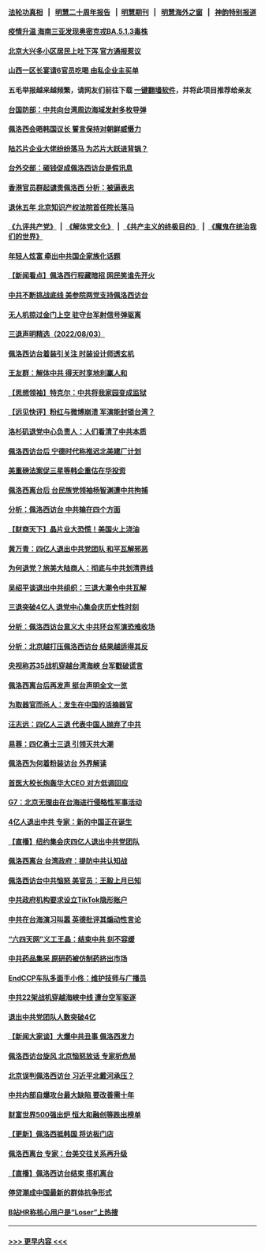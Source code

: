 #### [法轮功真相](https://github.com/gfw-breaker/truth/blob/master/README.md?t=0) &nbsp;&nbsp;|&nbsp;&nbsp; [明慧二十周年报告](https://github.com/gfw-breaker/mh-reports/blob/master/README.md?t=0) &nbsp;&nbsp;|&nbsp;&nbsp;[明慧期刊](https://github.com/gfw-breaker/mh-qikan) &nbsp;&nbsp;|&nbsp;&nbsp; [明慧海外之窗](https://github.com/gfw-breaker/mh-news/blob/master/README.md?t=0) &nbsp;&nbsp;|&nbsp;&nbsp; [神韵特别报道](https://github.com/gfw-breaker/mh-news/blob/master/shenyun.md?t=0)
#### [疫情升温 海南三亚发现奥密克戎BA.5.1.3毒株](../pages/nsc413/n13795204.md?t=08041851) 
#### [北京大兴多小区居民上吐下泻 官方通报惹议](../pages/nsc413/n13795413.md?t=08041851) 
#### [山西一区长宴请6官员吃喝 由私企业主买单](../pages/nsc413/n13795339.md?t=08041851) 
#### 五毛举报越来越频繁，请网友们前往下载 [一键翻墙软件](https://github.com/gfw-breaker/ssr-accounts)，并将此项目推荐给亲友
#### [台国防部：中共向台湾周边海域发射多枚导弹](../pages/nsc413/n13795371.md?t=08041851) 
#### [佩洛西会晤韩国议长 誓言保持对朝鲜威慑力](../pages/nsc413/n13795357.md?t=08041851) 
#### [陆芯片企业大佬纷纷落马 为芯片大跃进背锅？](../pages/nsc413/n13795230.md?t=08041851) 
#### [台外交部：砸钱促成佩洛西访台是假讯息](../pages/nsc413/n13795314.md?t=08041851) 
#### [香港官员群起谴责佩洛西 分析：被逼表忠](../pages/nsc413/n13795260.md?t=08041851) 
#### [退休五年 北京知识产权法院首任院长落马](../pages/nsc413/n13795286.md?t=08041851) 
#### [《九评共产党》](https://github.com/begood0513/9ping.md/blob/master/README.md) &nbsp;|&nbsp; [《解体党文化》](../../../../jtdwh.md/blob/master/README.md)  &nbsp;|&nbsp; [《共产主义的终极目的》](../../../../gczydzjmd.md/blob/master/README.md) &nbsp;|&nbsp; [《魔鬼在统治我们的世界》](../../../../mgztzwmdsj.md/blob/master/README.md) 
#### [年轻人炫富 牵出中共国企家族化话题](../pages/nsc413/n13795235.md?t=08041851) 
#### [【新闻看点】佩洛西行程藏暗招 网民笑谁先开火](../pages/nsc413/n13794998.md?t=08041851) 
#### [中共不断挑战底线 美参院两党支持佩洛西访台](../pages/nsc413/n13795124.md?t=08041851) 
#### [无人机掠过金门上空 驻守台军射信号弹驱离](../pages/nsc413/n13795090.md?t=08041851) 
#### [三退声明精选（2022/08/03）](../pages/nsc413/n13795125.md?t=08041851) 
#### [佩洛西访台着装引关注 时装设计师透玄机](../pages/nsc413/n13795048.md?t=08041851) 
#### [王友群：解体中共 得天时享地利赢人和](../pages/nsc413/n13795061.md?t=08041851) 
#### [【思想领袖】特克尔：中共将我家园变成监狱](../pages/nsc413/n13787877.md?t=08041851) 
#### [【远见快评】粉红与微博崩溃 军演能封锁台湾？](../pages/nsc413/n13795010.md?t=08041851) 
#### [洛杉矶退党中心负责人：人们看清了中共本质](../pages/nsc413/n13794917.md?t=08041851) 
#### [佩洛西访台后 宁德时代称推迟北美建厂计划](../pages/nsc413/n13794698.md?t=08041851) 
#### [美重磅法案促三星等韩企重估在华投资](../pages/nsc413/n13794932.md?t=08041851) 
#### [佩洛西离台后 台民族党领袖杨智渊遭中共拘捕](../pages/nsc413/n13795005.md?t=08041851) 
#### [分析：佩洛西访台 中共输在四个方面](../pages/nsc413/n13794891.md?t=08041851) 
#### [【财商天下】晶片业大恐慌！美国火上浇油](../pages/nsc413/n13794888.md?t=08041851) 
#### [黄万青：四亿人退出中共党团队 和平瓦解邪恶](../pages/nsc413/n13795021.md?t=08041851) 
#### [为何退党？旅美大陆商人：彻底与中共划清界线](../pages/nsc413/n13794991.md?t=08041851) 
#### [吴绍平谈退出中共组织：三退大潮令中共瓦解](../pages/nsc413/n13794947.md?t=08041851) 
#### [三退突破4亿人 退党中心集会庆历史性时刻](../pages/nsc413/n13794927.md?t=08041851) 
#### [分析：佩洛西访台意义大 中共环台军演恐难收场](../pages/nsc413/n13794703.md?t=08041851) 
#### [分析：北京越打压佩洛西访台 结果越适得其反](../pages/nsc413/n13794881.md?t=08041851) 
#### [央视称苏35战机穿越台湾海峡 台军戳破谎言](../pages/nsc413/n13794934.md?t=08041851) 
#### [佩洛西离台后再发声 挺台声明全文一览](../pages/nsc413/n13794931.md?t=08041851) 
#### [为取器官而杀人：发生在中国的活摘器官](../pages/nsc413/n13794731.md?t=08041851) 
#### [汪志远：四亿人三退 代表中国人抛弃了中共](../pages/nsc413/n13794912.md?t=08041851) 
#### [易蓉：四亿勇士三退 引领灭共大潮](../pages/nsc413/n13794758.md?t=08041851) 
#### [佩洛西为何着粉装访台 外界解读](../pages/nsc413/n13794865.md?t=08041851) 
#### [首医大校长炮轰华大CEO 对方低调回应](../pages/nsc413/n13794755.md?t=08041851) 
#### [G7：北京无理由在台海进行侵略性军事活动](../pages/nsc413/n13794854.md?t=08041851) 
#### [4亿人退出中共 专家：新的中国正在诞生](../pages/nsc413/n13794871.md?t=08041851) 
#### [【直播】纽约集会庆四亿人退出中共党团队](../pages/nsc413/n13794850.md?t=08041851) 
#### [佩洛西离台 台湾政府：提防中共认知战](../pages/nsc413/n13794779.md?t=08041851) 
#### [佩洛西访台中共恼怒 美官员：王毅上月已知](../pages/nsc413/n13794764.md?t=08041851) 
#### [中共政府机构要求设立TikTok隐形账户](../pages/nsc413/n13794855.md?t=08041851) 
#### [中共在台海演习叫嚣 英德批评其煽动性言论](../pages/nsc413/n13794857.md?t=08041851) 
#### [“六四天网”义工王晶：结束中共 刻不容缓](../pages/nsc413/n13794666.md?t=08041851) 
#### [中共药品集采 原研药被仿制药挤出市场](../pages/nsc413/n13794840.md?t=08041851) 
#### [EndCCP车队多面手小佟：维护技师与广播员](../pages/nsc413/n13794791.md?t=08041851) 
#### [中共22架战机穿越海峡中线 遭台空军驱逐](../pages/nsc413/n13794836.md?t=08041851) 
#### [退出中共党团队人数突破4亿](../pages/nsc413/n13794781.md?t=08041851) 
#### [【新闻大家谈】大爆中共丑事 佩洛西发力](../pages/nsc413/n13794750.md?t=08041851) 
#### [佩洛西访台旋风 北京恼怒放话 专家析危局](../pages/nsc413/n13794751.md?t=08041851) 
#### [北京误判佩洛西访台 习近平北戴河承压？](../pages/nsc413/n13794655.md?t=08041851) 
#### [中共内部自爆攻台最大缺陷 要改善需十年](../pages/nsc413/n13794675.md?t=08041851) 
#### [财富世界500强出炉 恒大和融创等跌出榜单](../pages/nsc413/n13794673.md?t=08041851) 
#### [【更新】佩洛西抵韩国 将访板门店](../pages/nsc413/n13794177.md?t=08041851) 
#### [佩洛西离台 专家：台美交往关系再升级](../pages/nsc413/n13794658.md?t=08041851) 
#### [【直播】佩洛西访台结束 搭机离台](../pages/nsc413/n13794125.md?t=08041851) 
#### [停贷潮成中国最新的群体抗争形式](../pages/nsc413/n13794634.md?t=08041851) 
#### [B站HR称核心用户是“Loser”上热搜](../pages/nsc413/n13794626.md?t=08041851) 

----
#### [ >>> 更早内容 <<< ](../indexes/nsc413-earlier.md)
